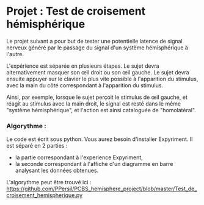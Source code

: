 # Projet : Test de croisement hémisphérique

Le projet suivant a pour but de tester une potentielle latence de signal nerveux généré par le passage du signal d'un système hémisphérique à l'autre.

L'expérience est séparée en plusieurs étapes. Le sujet devra alternativement masquer son œil droit ou son œil gauche. 
Le sujet devra ensuite appuyer sur le clavier le plus vite possible à l'apparition du stimulus, avec la main du côté correspondant à l'apparition du stimulus.

Ainsi, par exemple, lorsque le sujet perçoit le stimulus de œil gauche, et réagit au stimulus avec la main droit, le signal est resté dans le même "système hémisphérique", et l'action est ainsi cataloguée de "homolatéral".


### Algorythme :

Le code est écrit sous python. Vous aurez besoin d'installer Expyriment.
Il est séparé en 2 parties :
  * la partie correspondant à l'experience Expyriment,
  * la seconde correspondant à l'affiche d'un diagramme en barre analysant les données obtenues.

L'algorythme peut être trouvé ici : https://github.com/PPersil/PCBS_hemisphere_project/blob/master/Test_de_croisement_hemispherique.py
